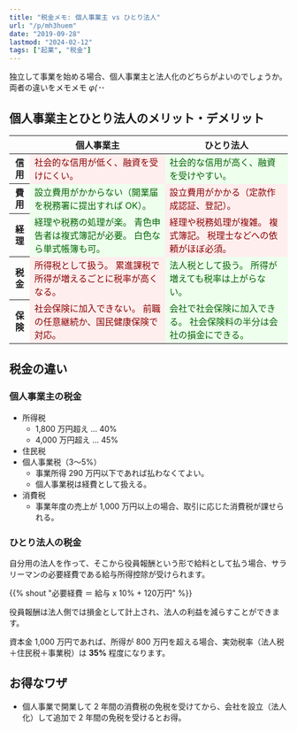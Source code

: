 ```yaml
---
title: "税金メモ: 個人事業主 vs ひとり法人"
url: "/p/mh3huem"
date: "2019-09-28"
lastmod: "2024-02-12"
tags: ["起業", "税金"]
---
```


独立して事業を始める場合、個人事業主と法人化のどちらがよいのでしょうか。
両者の違いをメモメモ _φ(･_･


個人事業主とひとり法人のメリット・デメリット
----

<style>
  .local-table-aiq4seb .label {
    line-height: 1.3;
  }
  .local-table-aiq4seb .good {
    color: darkgreen;
    background: #efe;
  }
  .local-table-aiq4seb .bad {
    color: darkred;
    background: #fee;
  }
</style>

<table class="local-table-aiq4seb">
  <thead>
    <tr>
      <th></th>
      <th>個人事業主</th>
      <th>ひとり法人</th>
    </tr>
  </thead>
  <tbody>
    <tr>
      <th class="label">信用</th>
      <td class="bad">
        社会的な信用が低く、融資を受けにくい。
      </td>
      <td class="good">
        社会的な信用が高く、融資を受けやすい。
      </td>
    </tr>
    <tr>
      <th class="label">費用</th>
      <td class="good">
        設立費用がかからない（開業届を税務署に提出すれば OK）。
      </td>
      <td class="bad">
        設立費用がかかる（定款作成認証、登記）。
      </td>
    </tr>
    <tr>
      <th class="label">経理</th>
      <td class="good">
        経理や税務の処理が楽。
        青色申告者は複式簿記が必要。
        白色なら単式帳簿も可。
      </td>
      <td class="bad">
        経理や税務処理が複雑。
        複式簿記。
        税理士などへの依頼がほぼ必須。
      </td>
    </tr>
    <tr>
      <th class="label">税金</th>
      <td class="bad">
        所得税として扱う。
        累進課税で所得が増えるごとに税率が高くなる。
      </td>
      <td class="good">
        法人税として扱う。
        所得が増えても税率は上がらない。
      </td>
    </tr>
    <tr>
      <th class="label">保険</th>
      <td class="bad">
        社会保険に加入できない。
        前職の任意継続か、国民健康保険で対応。
      </td>
      <td class="good">
        会社で社会保険に加入できる。
        社会保険料の半分は会社の損金にできる。
      </td>
    </tr>
  </tbody>
</table>


税金の違い
----

### 個人事業主の税金

- 所得税
    - 1,800 万円超え ... 40%
    - 4,000 万円超え ... 45%
- 住民税
- 個人事業税（3〜5%）
    - 事業所得 290 万円以下であれば払わなくてよい。
    - 個人事業税は経費として扱える。
- 消費税
    - 事業年度の売上が 1,000 万円以上の場合、取引に応じた消費税が課せられる。

### ひとり法人の税金

自分用の法人を作って、そこから役員報酬という形で給料として払う場合、サラリーマンの必要経費である給与所得控除が受けられます。

{{% shout "必要経費 ＝ 給与 x 10% + 120万円" %}}

役員報酬は法人側では損金として計上され、法人の利益を減らすことができます。

資本金 1,000 万円であれば、所得が 800 万円を超える場合、実効税率（法人税＋住民税＋事業税）は **35%** 程度になります。


お得なワザ
----

- 個人事業で開業して 2 年間の消費税の免税を受けてから、会社を設立（法人化）して追加で 2 年間の免税を受けるとお得。

